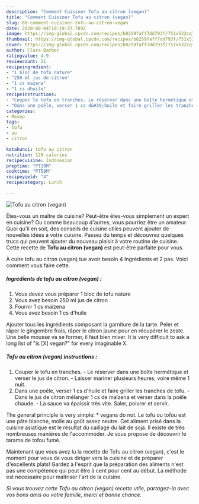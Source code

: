 ```yaml
---
description: "Comment Cuisiner Tofu au citron (vegan)"
title: "Comment Cuisiner Tofu au citron (vegan)"
slug: 68-comment-cuisiner-tofu-au-citron-vegan
date: 2020-08-04T19:19:37.789Z
image: https://img-global.cpcdn.com/recipes/b8259faff7dd793f/751x532cq70/tofu-au-citron-vegan-photo-principale-de-la-recette.jpg
thumbnail: https://img-global.cpcdn.com/recipes/b8259faff7dd793f/751x532cq70/tofu-au-citron-vegan-photo-principale-de-la-recette.jpg
cover: https://img-global.cpcdn.com/recipes/b8259faff7dd793f/751x532cq70/tofu-au-citron-vegan-photo-principale-de-la-recette.jpg
author: Clara Barber
ratingvalue: 4.9
reviewcount: 11
recipeingredient:
- "1 bloc de tofu nature"
- "250 ml jus de citron"
- "1 cs mazena"
- "1 cs dhuile"
recipeinstructions:
- "Couper le tofu en tranches. Le réserver dans une boîte hermétique et verser le jus de citron. Laisser mariner plusieurs heures, voire même 1 nuit."
- "Dans une poêle, verser 1 cs d&#39;huile et faire griller les tranches de tofu. Dans le jus de citron mélanger 1 cs de maïzena et verser dans la poêle chaude. La sauce va épaissir très vite. Saler, poivrer et servir."
categories:
- Resep
tags:
- tofu
- au
- citron

katakunci: tofu au citron 
nutrition: 129 calories
recipecuisine: Indonesian
preptime: "PT19M"
cooktime: "PT58M"
recipeyield: "4"
recipecategory: Lunch

---
```



![Tofu au citron (vegan)](https://img-global.cpcdn.com/recipes/b8259faff7dd793f/751x532cq70/tofu-au-citron-vegan-photo-principale-de-la-recette.jpg)

Êtes-vous un maître de cuisine? Peut-être êtes-vous simplement un expert en cuisine? Ou comme beaucoup d'autres, vous pourriez être un amateur. Quoi qu'il en soit, des conseils de cuisine utiles peuvent ajouter de nouvelles idées à votre cuisine. Passez du temps et découvrez quelques trucs qui peuvent ajouter du nouveau plaisir à votre routine de cuisine. Cette recette de <strong> Tofu au citron (vegan) </strong> est peut-être parfaite pour vous.

<!--inarticleads1-->

À cuire tofu au citron (vegan) tue avoir besoin 4 Ingrédients et 2 pas. Voici comment vous faire cette.

##### Ingrédients de tofu au citron (vegan) :

1. Vous devez vous préparer 1 bloc de tofu nature
1. Vous avez besoin 250 ml jus de citron
1. Fournir 1 cs maïzena
1. Vous avez besoin 1 cs d&#39;huile


Ajouter tous les ingrédients composant la garniture de la tarte. Peler et râper le gingembre frais, râper le citron jaune pour en récupérer le zeste. Une belle mousse va se former, il faut bien mixer. It is very difficult to ask a long list of &#34;is [X] vegan?&#34; for every imaginable X. 

<!--inarticleads2-->

##### Tofu au citron (vegan) instructions :

1. Couper le tofu en tranches. - Le réserver dans une boîte hermétique et verser le jus de citron. - Laisser mariner plusieurs heures, voire même 1 nuit.
1. Dans une poêle, verser 1 cs d&#39;huile et faire griller les tranches de tofu. - Dans le jus de citron mélanger 1 cs de maïzena et verser dans la poêle chaude. - La sauce va épaissir très vite. Saler, poivrer et servir.


The general principle is very simple: * vegans do not. Le tofu ou tofou est une pâte blanche, molle au goût assez neutre. Cet aliment prisé dans la cuisine asiatique est le résultat du caillage du lait de soja. Il existe de très nombreuses manières de l&#39;accommoder. Je vous propose de découvrir le tarama de tofou fumé. 

<!--inarticleads1-->

<p>
Maintenant que vous avez lu la recette de Tofu au citron (vegan), c'est le moment pour vous de vous diriger vers la cuisine et de préparer d'excellents plats! Gardez à l'esprit que la préparation des aliments n'est pas une compétence qui peut être à cent pour cent au début. La méthode est nécessaire pour maîtriser l'art de la cuisine.
</p>

<p>
<i>Si vous trouvez cette Tofu au citron (vegan) recette utile, partagez-la avec vos bons amis ou votre famille, merci et bonne chance.</i>
</p>
